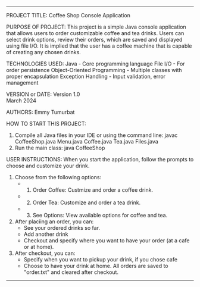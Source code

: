 ------------------------------------------------------------------------
PROJECT TITLE:
Coffee Shop Console Application

PURPOSE OF PROJECT:
This project is a simple Java console application that allows users to order customizable 
coffee and tea drinks. Users can select drink options, review their orders, which are saved and displayed 
using file I/O. It is implied that the user has a coffee machine that is capable of creating any chosen drinks.

TECHNOLOGIES USED:
Java - Core programming language
File I/O - For order persistence
Object-Oriented Programming - Multiple classes with proper encapsulation
Exception Handling - Input validation, error management

VERSION or DATE:
Version 1.0  
March 2024

AUTHORS:
Emmy Tumurbat

HOW TO START THIS PROJECT:
1. Compile all Java files in your IDE or using the command line:
   javac CoffeeShop.java Menu.java Coffee.java Tea.java Files.java
2. Run the main class:
   java CoffeeShop

USER INSTRUCTIONS:
When you start the application, follow the prompts to choose and customize your drink.
1. Choose from the following options:
    - 1. Order Coffee: Custmize and order a coffee drink.
    - 2. Order Tea: Customize and order a tea drink.
    - 3. See Options: View available options for coffee and tea.
2. After placiing an order, you can:
    - See your ordered drinks so far.
    - Add another drink
    - Checkout and specify where you want to have your order (at a cafe or at home).
3. After checkout, you can:
    - Specify when you want to pickup your drink, if you chose cafe
    - Choose to have your drink at home.
All orders are saved to "order.txt" and cleared after checkout.
------------------------------------------------------------------------

